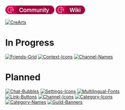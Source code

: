 [![Community](https://raw.githubusercontent.com/CorellanStoma/CorellanStoma/master/shields/community.png)](https://discord.gg/8W8E39Z)
[![Wiki](https://raw.githubusercontent.com/CorellanStoma/CorellanStoma/master/shields/wiki.png)](https://crearts.wiki/)

[![CreArts](https://user-images.githubusercontent.com/58918358/125176488-0d74b200-e1d4-11eb-845a-b8ee0e794631.png)](https://github.com/CorellanStoma/CreArts "CreArts Theme")

# In Progress
[<img title="Friends-Grid" alt="Friends-Grid" src="https://corellanstoma.github.io/Assets/projects/Friends-Grid.png" width="280">](https://github.com/CorellanStoma/Friends-Grid)
[<img title="Context-Icons" alt="Context-Icons" src="https://corellanstoma.github.io/Assets/projects/Context-Icons.png" width="280">](https://github.com/CorellanStoma/Context-Icons)
[<img title="Channel-Names" alt="Channel-Names" src="https://corellanstoma.github.io/Assets/projects/Channel-Names.png" width="280">](https://github.com/CorellanStoma/Channel-Names)

# Planned
[<img title="Chat-Bubbles" alt="Chat-Bubbles" src="https://corellanstoma.github.io/Assets/projects/Chat-Bubbles.png" width="280">](https://github.com/CorellanStoma/Chat-Bubbles)
[<img title="Settings-Icons" alt="Settings-Icons" src="https://corellanstoma.github.io/Assets/projects/Settings-Icons.png" width="280">](https://github.com/CorellanStoma/Settings-Icons)
[<img title="Multilingual-Fonts" alt="Multilingual-Fonts" src="https://corellanstoma.github.io/Assets/projects/Multilingual-Fonts.png" width="280">](https://github.com/CorellanStoma/Multilingual-Fonts)
<br>
[<img title="Link-Buttons" alt="Link-Buttons" src="https://corellanstoma.github.io/Assets/projects/Link-Buttons.png" width="280">](https://github.com/CorellanStoma/Link-Buttons)
[<img title="Channel-Icons" alt="Channel-Icons" src="https://corellanstoma.github.io/Assets/projects/Channel-Icons.png" width="280">](https://github.com/CorellanStoma/Channel-Icons)
[<img title="Category-Icons" alt="Category-Icons" src="https://corellanstoma.github.io/Assets/projects/Category-Icons.png" width="280">](https://github.com/CorellanStoma/Category-Icons)
<br>
[<img title="Category-Names" alt="Category-Names" src="https://corellanstoma.github.io/Assets/projects/Category-Names.png" width="280">](https://github.com/CorellanStoma/Category-Names)
[<img title="Guild-Banners" alt="Guild-Banners" src="https://corellanstoma.github.io/Assets/projects/Guild-Banners.png" width="280">](https://github.com/CorellanStoma/Guild-Banners)
